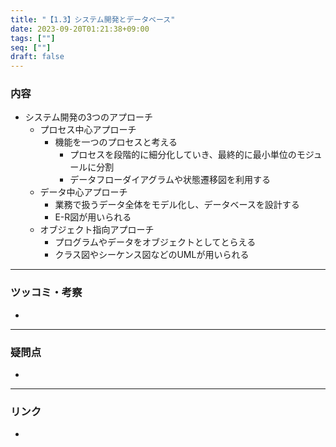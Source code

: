 ```yaml
---
title: "【1.3】システム開発とデータベース"
date: 2023-09-20T01:21:38+09:00
tags: [""]
seq: [""]
draft: false
---
```


### 内容
- システム開発の3つのアプローチ
  - プロセス中心アプローチ
    - 機能を一つのプロセスと考える
      - プロセスを段階的に細分化していき、最終的に最小単位のモジュールに分割
      - データフローダイアグラムや状態遷移図を利用する
  - データ中心アプローチ
    - 業務で扱うデータ全体をモデル化し、データベースを設計する
    - E-R図が用いられる
  - オブジェクト指向アプローチ
    - プログラムやデータをオブジェクトとしてとらえる
    - クラス図やシーケンス図などのUMLが用いられる

---
### ツッコミ・考察
- 

---
### 疑問点
- 


---
### リンク
- 